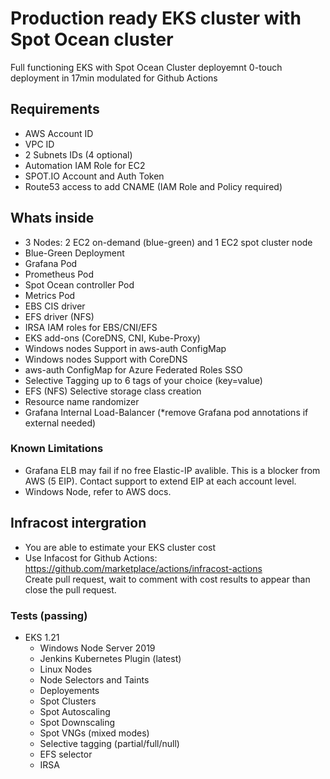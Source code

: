 # Production ready EKS cluster with Spot Ocean cluster

Full functioning EKS with Spot Ocean Cluster deployemnt 0-touch deployment in 17min
modulated for Github Actions

Requirements
-
- AWS Account ID
- VPC ID
- 2 Subnets IDs (4 optional)
- Automation IAM Role for EC2
- SPOT.IO Account and Auth Token
- Route53 access to add CNAME (IAM Role and Policy required)

Whats inside
-
- 3 Nodes: 2 EC2 on-demand (blue-green) and 1 EC2 spot cluster node
- Blue-Green Deployment
- Grafana Pod
- Prometheus Pod
- Spot Ocean controller Pod
- Metrics Pod
- EBS CIS driver
- EFS driver (NFS)
- IRSA IAM roles for EBS/CNI/EFS
- EKS add-ons (CoreDNS, CNI, Kube-Proxy)
- Windows nodes Support in aws-auth ConfigMap
- Windows nodes Support with CoreDNS
- aws-auth ConfigMap for Azure Federated Roles SSO
- Selective Tagging up to 6 tags of your choice (key=value)
- EFS (NFS) Selective storage class creation
- Resource name randomizer
- Grafana Internal Load-Balancer (*remove Grafana pod annotations if external needed)

### Known Limitations
 - Grafana ELB may fail if no free Elastic-IP avalible. This is a blocker from AWS (5 EIP). Contact support to extend EIP at each account level.
 - Windows Node, refer to AWS docs.

## Infracost intergration
- You are able to estimate your EKS cluster cost<br> 
- Use Infacost for Github Actions: https://github.com/marketplace/actions/infracost-actions<br>
  Create pull request, wait to comment with cost results to appear than close the pull request.


### Tests (passing)
- EKS 1.21
  - Windows Node Server 2019
  - Jenkins Kubernetes Plugin (latest)
  - Linux Nodes
  - Node Selectors and Taints
  - Deployements
  - Spot Clusters
  - Spot Autoscaling
  - Spot Downscaling
  - Spot VNGs (mixed modes)
  - Selective tagging (partial/full/null)
  - EFS selector
  - IRSA


